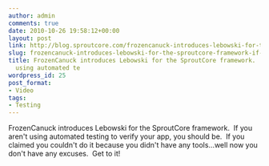 ```yaml
---
author: admin
comments: true
date: 2010-10-26 19:58:12+00:00
layout: post
link: http://blog.sproutcore.com/frozencanuck-introduces-lebowski-for-the-sproutcore-framework-if-you-arent-using-automated-testing-to-verify-your-app-you-should-be-if-you-claimed-you-couldnt-do-it-because-you-didnt-have-any-toolswel/
slug: frozencanuck-introduces-lebowski-for-the-sproutcore-framework-if-you-arent-using-automated-testing-to-verify-your-app-you-should-be-if-you-claimed-you-couldnt-do-it-because-you-didnt-have-any-toolswel
title: FrozenCanuck introduces Lebowski for the SproutCore framework.  If you aren't
  using automated te
wordpress_id: 25
post_format:
- Video
tags:
- Testing
---
```


FrozenCanuck introduces Lebowski for the SproutCore framework.  If you aren't using automated testing to verify your app, you should be.  If you claimed you couldn't do it because you didn't have any tools...well now you don't have any excuses.  Get to it!
